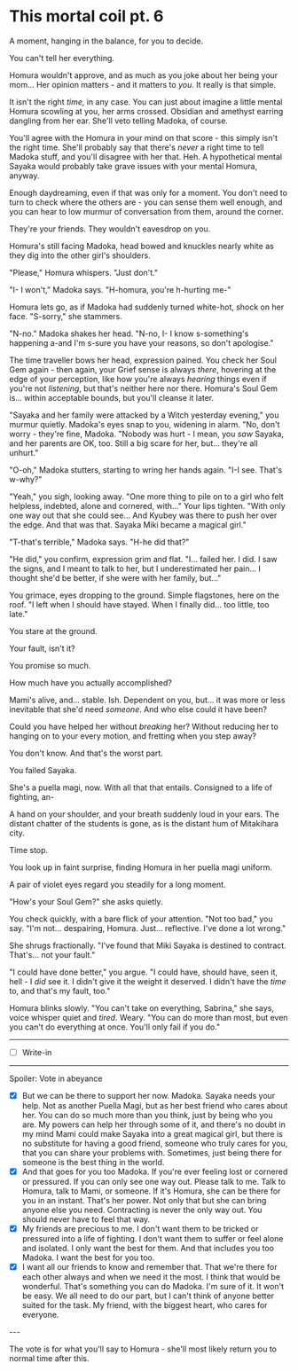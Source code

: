 # This mortal coil pt. 6

A moment, hanging in the balance, for you to decide.

You can't tell her everything.

Homura wouldn't approve, and as much as you joke about her being your mom... Her opinion matters - and it matters to *you*. It really is that simple.

It isn't the right *time,* in any case. You can just about imagine a little mental Homura scowling at you, her arms crossed. Obsidian and amethyst earring dangling from her ear. She'll veto telling Madoka, of course.

You'll agree with the Homura in your mind on that score - this simply isn't the right time. She'll probably say that there's *never* a right time to tell Madoka stuff, and you'll disagree with her that. Heh. A hypothetical mental Sayaka would probably take grave issues with your mental Homura, anyway.

Enough daydreaming, even if that was only for a moment. You don't need to turn to check where the others are - you can sense them well enough, and you can hear to low murmur of conversation from them, around the corner.

They're your friends. They wouldn't eavesdrop on you.

Homura's still facing Madoka, head bowed and knuckles nearly white as they dig into the other girl's shoulders.

"Please," Homura whispers. "Just don't."

"I- I won't," Madoka says. "H-homura, you're h-hurting me-"

Homura lets go, as if Madoka had suddenly turned white-hot, shock on her face. "S-sorry," she stammers.

"N-no." Madoka shakes her head. "N-no, I- I know s-something's happening a-and I'm s-sure you have your reasons, so don't apologise."

The time traveller bows her head, expression pained. You check her Soul Gem again - then again, your Grief sense is always *there*, hovering at the edge of your perception, like how you're always *hearing* things even if you're not *listening*, but that's neither here nor there. Homura's Soul Gem is... within acceptable bounds, but you'll cleanse it later.

"Sayaka and her family were attacked by a Witch yesterday evening," you murmur quietly. Madoka's eyes snap to you, widening in alarm. "No, don't worry - they're fine, Madoka. "Nobody was hurt - I mean, you *saw* Sayaka, and her parents are OK, too. Still a big scare for her, but... they're all unhurt."

"O-oh," Madoka stutters, starting to wring her hands again. "I-I see. That's w-why?"

"Yeah," you sigh, looking away. "One more thing to pile on to a girl who felt helpless, indebted, alone and cornered, with..." Your lips tighten. "With only one way out that she could see... And Kyubey was there to push her over the edge. And that was that. Sayaka Miki became a magical girl."

"T-that's terrible," Madoka says. "H-he did that?"

"He did," you confirm, expression grim and flat. "I... failed her. I did. I saw the signs, and I meant to talk to her, but I underestimated her pain... I thought she'd be better, if she were with her family, but..."

You grimace, eyes dropping to the ground. Simple flagstones, here on the roof. "I left when I should have stayed. When I finally did... too little, too late."

You stare at the ground.

Your fault, isn't it?

You promise so much.

How much have you actually accomplished?

Mami's alive, and... stable. Ish. Dependent on you, but... it was more or less inevitable that she'd need *someone*. And who else could it have been?

Could you have helped her without *breaking* her? Without reducing her to hanging on to your every motion, and fretting when you step away?

You don't know. And that's the worst part.

You failed Sayaka.

She's a puella magi, now. With all that that entails. Consigned to a life of fighting, an-

A hand on your shoulder, and your breath suddenly loud in your ears. The distant chatter of the students is gone, as is the distant hum of Mitakihara city.

Time stop.

You look up in faint surprise, finding Homura in her puella magi uniform.

A pair of violet eyes regard you steadily for a long moment.

"How's your Soul Gem?" she asks quietly.

You check quickly, with a bare flick of your attention. "Not too bad," you say. "I'm not... despairing, Homura. Just... reflective. I've done a lot wrong."

She shrugs fractionally. "I've found that Miki Sayaka is destined to contract. That's... not your fault."

"I could have done better," you argue. "I could have, should have, seen it, hell - I *did* see it. I didn't give it the weight it deserved. I didn't have the *time* to, and that's my fault, too."

Homura blinks slowly. "You can't take on everything, Sabrina," she says, voice whisper quiet and *tired*. Weary. "You can do more than most, but even you can't do everything at once. You'll only fail if you do."

---

- [ ] Write-in

---

Spoiler: Vote in abeyance

- [x] But we can be there to support her now. Madoka. Sayaka needs your help. Not as another Puella Magi, but as her best friend who cares about her. You can do so much more than you think, just by being who you are. My powers can help her through some of it, and there's no doubt in my mind Mami could make Sayaka into a great magical girl, but there is no substitute for having a good friend, someone who truly cares for you, that you can share your problems with. Sometimes, just being there for someone is the best thing in the world.
- [x] And that goes for you too Madoka. If you're ever feeling lost or cornered or pressured. If you can only see one way out. Please talk to me. Talk to Homura, talk to Mami, or someone. If it's Homura, she can be there for you in an instant. That's her power. Not only that but she can bring anyone else you need. Contracting is never the only way out. You should never have to feel that way.
- [x] My friends are precious to me. I don't want them to be tricked or pressured into a life of fighting. I don't want them to suffer or feel alone and isolated. I only want the best for them. And that includes you too Madoka. I want the best for you too.
- [x] I want all our friends to know and remember that. That we're there for each other always and when we need it the most. I think that would be wonderful. That's something you can do Madoka. I'm sure of it. It won't be easy. We all need to do our part, but I can't think of anyone better suited for the task. My friend, with the biggest heart, who cares for everyone.

---​

The vote is for what you'll say to Homura - she'll most likely return you to normal time after this.
